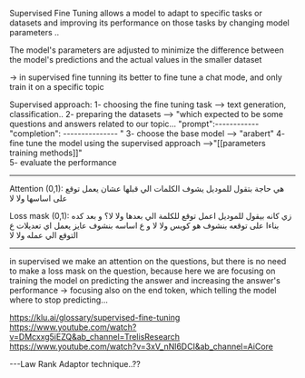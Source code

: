 Supervised Fine Tuning allows a model to adapt to specific tasks or datasets and improving its performance on those tasks by changing model parameters ..

The model's parameters are adjusted to minimize the difference between the model's predictions and the actual values in the smaller dataset

-> in supervised fine tunning its better to fine tune a  chat mode, and only train it on a specific topic

Supervised approach:
1- choosing the fine tuning task --> text generation, classification..
2- preparing the datasets --> "which expected to be some questions and answers related to our topic...
"prompt":------------
"completion": ---------------   " 
3- choose the base model --> "arabert"
4- fine tune the model using the supervised approach -->"[[parameters training methods]]"  
5- evaluate the performance 

------------------------------------------
Attention (0,1):
هي حاجة بتقول للموديل يشوف الكلمات الي قبلها عشان يعمل توقع على اساسها ولا لا

Loss mask (0,1):
زي كانه بيقول للموديل اعمل توقع للكلمة الي بعدها ولا لا؟
و بعد كده بناءا على توقعه بنشوف هو كويس ولا لا و ع اساسه بنشوف عايز يعمل اي تعديلات ع التوقع الي عمله ولا لا

----------------------------------------------
in supervised we make an attention on the questions, but there is no need to make a loss mask on the question, because here we are focusing on training the model on predicting the answer and increasing the answer's performance
-> focusing also on the end token, which telling the model where to stop predicting...


https://klu.ai/glossary/supervised-fine-tuning
https://www.youtube.com/watch?v=DMcxxg5iEZQ&ab_channel=TrelisResearch
https://www.youtube.com/watch?v=3xV_nNl6DCI&ab_channel=AiCore




---Law Rank Adaptor technique..?? 
